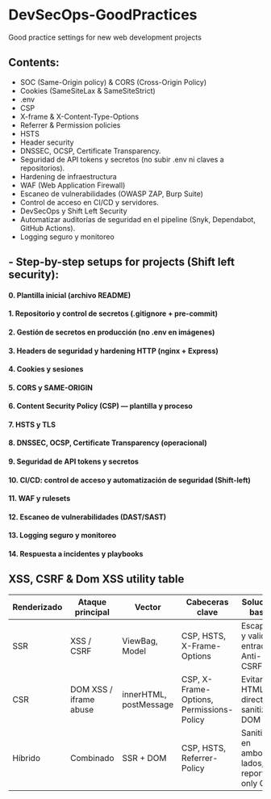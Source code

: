 # DevSecOps-GoodPractices
Good practice settings for new web development projects
## Contents:
- SOC (Same-Origin policy) & CORS (Cross-Origin Policy)
- Cookies (SameSiteLax & SameSiteStrict)
- .env
- CSP
- X-frame & X-Content-Type-Options
- Referrer & Permission policies
- HSTS
- Header security
- DNSSEC, OCSP, Certificate Transparency.
- Seguridad de API tokens y secretos (no subir .env ni claves a repositorios).
- Hardening de infraestructura
- WAF (Web Application Firewall)
- Escaneo de vulnerabilidades (OWASP ZAP, Burp Suite)
- Control de acceso en CI/CD y servidores.
- DevSecOps y Shift Left Security
- Automatizar auditorías de seguridad en el pipeline (Snyk, Dependabot, GitHub Actions).
- Logging seguro y monitoreo

## - Step-by-step setups for projects (Shift left security):

#### 0. Plantilla inicial (archivo README)
#### 1. Repositorio y control de secretos (.gitignore + pre-commit)
#### 2. Gestión de secretos en producción (no .env en imágenes)
#### 3. Headers de seguridad y hardening HTTP (nginx + Express)
#### 4. Cookies y sesiones
#### 5. CORS y SAME-ORIGIN
#### 6. Content Security Policy (CSP) — plantilla y proceso
#### 7. HSTS y TLS
#### 8. DNSSEC, OCSP, Certificate Transparency (operacional)
#### 9. Seguridad de API tokens y secretos
#### 10. CI/CD: control de acceso y automatización de seguridad (Shift-left)
#### 11. WAF y rulesets
#### 12. Escaneo de vulnerabilidades (DAST/SAST)
#### 13. Logging seguro y monitoreo
#### 14. Respuesta a incidentes y playbooks

## XSS, CSRF & Dom XSS utility table

| Renderizado | Ataque principal | Vector | Cabeceras clave | Solución base |
|--------------|------------------|---------|------------------|----------------|
| SSR | XSS / CSRF | ViewBag, Model | CSP, HSTS, X-Frame-Options | Escapar y validar entradas; Anti-CSRF |
| CSR | DOM XSS / iframe abuse | innerHTML, postMessage | CSP, X-Frame-Options, Permissions-Policy | Evitar HTML directo; sanitizar DOM |
| Híbrido | Combinado | SSR + DOM | CSP, HSTS, Referrer-Policy | Sanitizar en ambos lados; report-only CSP |

